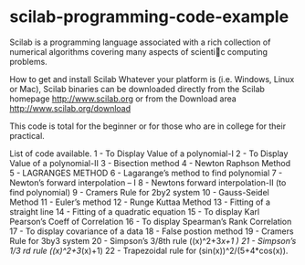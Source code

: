 # scilab-programming-code-example

Scilab is a programming language associated with a rich collection of numerical
algorithms covering many aspects of scientic computing problems.

How to get and install Scilab
Whatever your platform is (i.e. Windows, Linux or Mac), Scilab binaries can be
downloaded directly from the Scilab homepage
http://www.scilab.org
or from the Download area
http://www.scilab.org/download

This code is total for the beginner or for those who are in college for their practical.

List of code available.
1 - To Display Value of a polynomial-I
2 - To Display Value of a polynomial-II
3 - Bisection method
4 - Newton Raphson Method
5 - LAGRANGES METHOD
6 - Lagarange’s method to find polynomial
7 - Newton’s forward interpolation – I
8 - Newtons forward interpolation-II (to find polynomial)
9 - Cramers Rule for 2by2 system
10 - Gauss-Seidel Method
11 - Euler’s method
12 - Runge Kuttaa Method
13 - Fitting of a straight line
14 - Fitting of a quadratic equation
15 - To display Karl Pearson’s Coeff of Correlation
16 - To display Spearman’s Rank Correlation
17 - To display covariance of a data
18 - False postion method
19 - Cramers Rule for 3by3 system
20 - Simpson’s 3/8th rule ((x)^2+3*x+1 )
21 - Simpson’s 1/3 rd rule ((x)^2+3*(x)+1)
22 - Trapezoidal rule for (sin(x))^2/(5+4*cos(x)).
